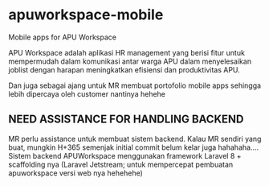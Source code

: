 # apuworkspace-mobile
Mobile apps for APU Workspace

APU Workspace adalah aplikasi HR management yang berisi fitur untuk mempermudah dalam komunikasi antar warga APU dalam menyelesaikan joblist dengan harapan meningkatkan efisiensi dan produktivitas APU.

Dan juga sebagai ajang untuk MR membuat portofolio mobile apps sehingga lebih dipercaya oleh customer nantinya hehehe

## NEED ASSISTANCE FOR HANDLING BACKEND
MR perlu assistance untuk membuat sistem backend. Kalau MR sendiri yang buat, mungkin H+365 semenjak initial commit belum kelar juga hahahaha.... 
Sistem backend APUWorkspace menggunakan framework Laravel 8 + scaffolding nya (Laravel Jetstream; untuk mempercepat pembuatan apuworkspace versi web nya hehehehe)

